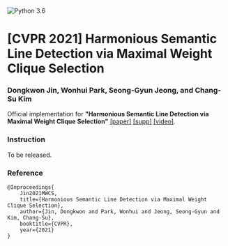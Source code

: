 ![Python 3.6](https://img.shields.io/badge/python-3.6-green.svg)

# [CVPR 2021] Harmonious Semantic Line Detection via Maximal Weight Clique Selection
### Dongkwon Jin, Wonhui Park, Seong-Gyun Jeong, and Chang-Su Kim
<!--
![Overview](Overview.png)
-->

Official implementation for **"Harmonious Semantic Line Detection via Maximal Weight Clique Selection"** 
[[paper]](https://openaccess.thecvf.com/content/CVPR2021/papers/Jin_Harmonious_Semantic_Line_Detection_via_Maximal_Weight_Clique_Selection_CVPR_2021_paper.pdf) [[supp]](http://mcl.korea.ac.kr/~dkjin/cvpr2021/04585-supp.pdf) [[video]](https://www.youtube.com/watch?v=CFQ168_6jw8).

<!--
### Requirements
- PyTorch 1.3.1
- CUDA 10.0
- CuDNN 7.6.5
- python 3.6

### Installation
Create conda environment:
```
    $ conda create -n DRM python=3.6 anaconda
    $ conda activate DRM
    $ pip install opencv-python==3.4.2.16
    $ conda install pytorch==1.3.1 torchvision cudatoolkit=10.0 -c pytorch
```

Download repository:
```
    $ git clone https://github.com/dongkwonjin/Semantic-Line-MWCS.git
```
-->

### Instruction

To be released.

<!--
1. Download the following datasets to ```root/```. ```SEL``` and ```SEL_Hard``` are datasets for semantic line detection. Others are datasets for applications. We obtain the edge detection results in  ```edge``` folder, by employing [HED algorithm](https://github.com/sniklaus/pytorch-hed).

|        Dataset      |            Custom          |      Original path     |
|:-------------------:|:--------------------------:|:----------------------:|
|          SEL        |          [Download](https://drive.google.com/file/d/1K_lc284Mie-i3o4jEHF4dhObqOS_ITLc/view?usp=sharing)        |          [here](https://github.com/dongkwonjin/Semantic-Line-SLNet)        |
|       SEL_Hard      |          [Download](https://drive.google.com/file/d/1tsSlT7in6BdPV5SfvVR4qCEdOYA05zAz/view?usp=sharing)        |                        |
|    AVA landscape    |          [Download](https://drive.google.com/file/d/1RTqOQ7-JCvcKJncwQ-lo-i1svev9xyrw/view?usp=sharing)        |          [here](https://faculty.ist.psu.edu/zzhou/projects/vpdetection/)        |
|         ICCV        |          [Download](https://drive.google.com/file/d/1Tq5nriVoQbL7thHXSVcBY9gPrX2DlCHJ/view?usp=sharing)        |          [here](https://sites.google.com/view/symcomp17/)        |
|          NYU        |          [Download](https://drive.google.com/file/d/1G71Yspg1T-BkffxaoxDwpvlvad8IuHy2/view?usp=sharing)        |          [here](https://symmetry.cs.nyu.edu/)        |
|       SYM_Hard      |          [Download](https://drive.google.com/file/d/1dydxRGN7UsfFcg6tzNzrm_o0WJZEEKP8/view?usp=sharing)        |                        |


2. Download our model parameters to ```root/(task_folder_name)/``` if you want to get the performance of the paper.

|                 Task                 |     Model parameters     |
|:------------------------------------:|:------------------------:|
|        Semantic line detection       |        [Download](https://drive.google.com/file/d/18-T-gKj0x5QtOhauXVRAgLq3quMqxiKB/view?usp=sharing)        |
|   Dominant parallel line detection   |        [Download](https://drive.google.com/file/d/1r3LVK8FaNI4TDjVewJwG64QAsTB7wEeF/view?usp=sharing)        |
|  Reflection symmetry axis detection  |        [Download](https://drive.google.com/file/d/1pfo7fYMZe8kFOXnLOS5DY8WrvlsikWth/view?usp=sharing)        |



3. Edit `config.py`. Please modify ```dataset_dir``` and ```paper_weight_dir```. If you want to get the performance of the paper, please input ```run_mode``` to 'test_paper'.

4. Run with 
```
cd Semantic-Line-DRM-master/(task_folder_name)/(model_folder_name)/code/
python main.py
```
-->

### Reference
```
@Inproceedings{
    Jin2021MWCS,
    title={Harmonious Semantic Line Detection via Maximal Weight Clique Selection},
    author={Jin, Dongkwon and Park, Wonhui and Jeong, Seong-Gyun and Kim, Chang-Su},
    booktitle={CVPR},
    year={2021}
}
```

